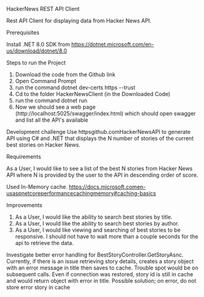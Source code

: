 HackerNews REST API Client

Rest API Client for displaying data from Hacker News API.

Prerequisites

Install .NET 8.0 SDK from https://dotnet.microsoft.com/en-us/download/dotnet/8.0

Steps to run the Project

1.	Download the code from the Github link
2.	Open Command Prompt
3.	run the command dotnet dev-certs https --trust 
4.	Cd to the folder HackerNewsClient (in the Downloaded Code) 
5.	run the command dotnet run 
6.	Now we should see a web page (http://localhost:5025/swagger/index.html) which should open swagger and list all the API's available

Development challenge Use httpsgithub.comHackerNewsAPI to generate API using C# and .NET that displays the N number of stories of the current best stories on Hacker News.




Requirements

As a User, I would like to see a list of the best N stories from Hacker News API where N is provided by the user to the API in descending order of score.

Used In-Memory cache. https://docs.microsoft.comen-usaspnetcoreperformancecachingmemory#caching-basics

Improvements

1.	As a User, I would like the ability to search best stories by title. 
2.	As a User, I would like the ability to search best stories by author.
3.	As a User, I would like viewing and searching of best stories to be responsive. I should not have to wait more than a couple seconds for the api to retrieve the data.

Investigate better error handling for BestStoryController.GetStoryAsnc. Currently, if there is an issue retrieving story details, creates a story object with an error message in title then saves to cache. Trouble spot would be on subsequent calls. Even if connection was restored, story id is still in cache and would return object with error in title. Possible solution; on error, do not store error story in cache
